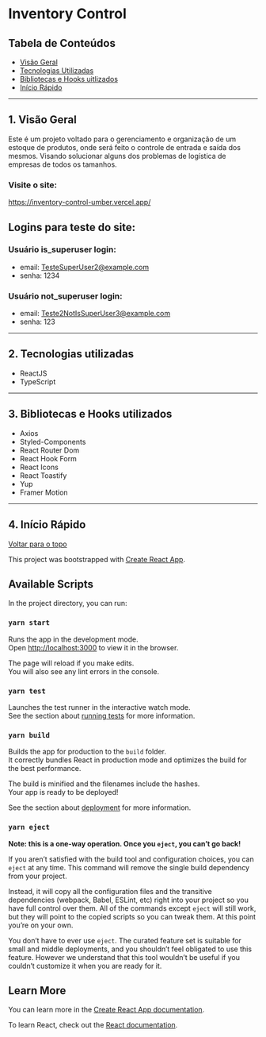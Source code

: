 # Inventory Control

## Tabela de Conteúdos 

- [Visão Geral](#1-visão-geral)
- [Tecnologias Utilizadas](#2-tecnologias-utilizadas)
- [Bibliotecas e Hooks uitlizados](#3-bibliotecas-e-hooks-utilizados)
- [Início Rápido](#4-início-rápido)

---

## 1. Visão Geral

Este é um projeto voltado para o gerenciamento e organização de um estoque de produtos, onde será feito o controle de entrada e saída dos mesmos. Visando solucionar alguns dos problemas de logística de empresas de todos os tamanhos.

### Visite o site:

https://inventory-control-umber.vercel.app/

## Logins para teste do site:

### Usuário is_superuser login:

- email: TesteSuperUser2@example.com
- senha: 1234

### Usuário not_superuser login:

- email: Teste2NotIsSuperUser3@example.com
- senha: 123

---

## 2. Tecnologias utilizadas

- ReactJS
- TypeScript

---

## 3. Bibliotecas e Hooks utilizados

- Axios
- Styled-Components
- React Router Dom
- React Hook Form
- React Icons
- React Toastify
- Yup
- Framer Motion

---

## 4. Início Rápido

[ Voltar para o topo ](#tabela-de-conteúdos)

This project was bootstrapped with [Create React App](https://github.com/facebook/create-react-app).

## Available Scripts

In the project directory, you can run:

### `yarn start`

Runs the app in the development mode.\
Open [http://localhost:3000](http://localhost:3000) to view it in the browser.

The page will reload if you make edits.\
You will also see any lint errors in the console.

### `yarn test`

Launches the test runner in the interactive watch mode.\
See the section about [running tests](https://facebook.github.io/create-react-app/docs/running-tests) for more information.

### `yarn build`

Builds the app for production to the `build` folder.\
It correctly bundles React in production mode and optimizes the build for the best performance.

The build is minified and the filenames include the hashes.\
Your app is ready to be deployed!

See the section about [deployment](https://facebook.github.io/create-react-app/docs/deployment) for more information.

### `yarn eject`

**Note: this is a one-way operation. Once you `eject`, you can’t go back!**

If you aren’t satisfied with the build tool and configuration choices, you can `eject` at any time. This command will remove the single build dependency from your project.

Instead, it will copy all the configuration files and the transitive dependencies (webpack, Babel, ESLint, etc) right into your project so you have full control over them. All of the commands except `eject` will still work, but they will point to the copied scripts so you can tweak them. At this point you’re on your own.

You don’t have to ever use `eject`. The curated feature set is suitable for small and middle deployments, and you shouldn’t feel obligated to use this feature. However we understand that this tool wouldn’t be useful if you couldn’t customize it when you are ready for it.

## Learn More

You can learn more in the [Create React App documentation](https://facebook.github.io/create-react-app/docs/getting-started).

To learn React, check out the [React documentation](https://reactjs.org/).
